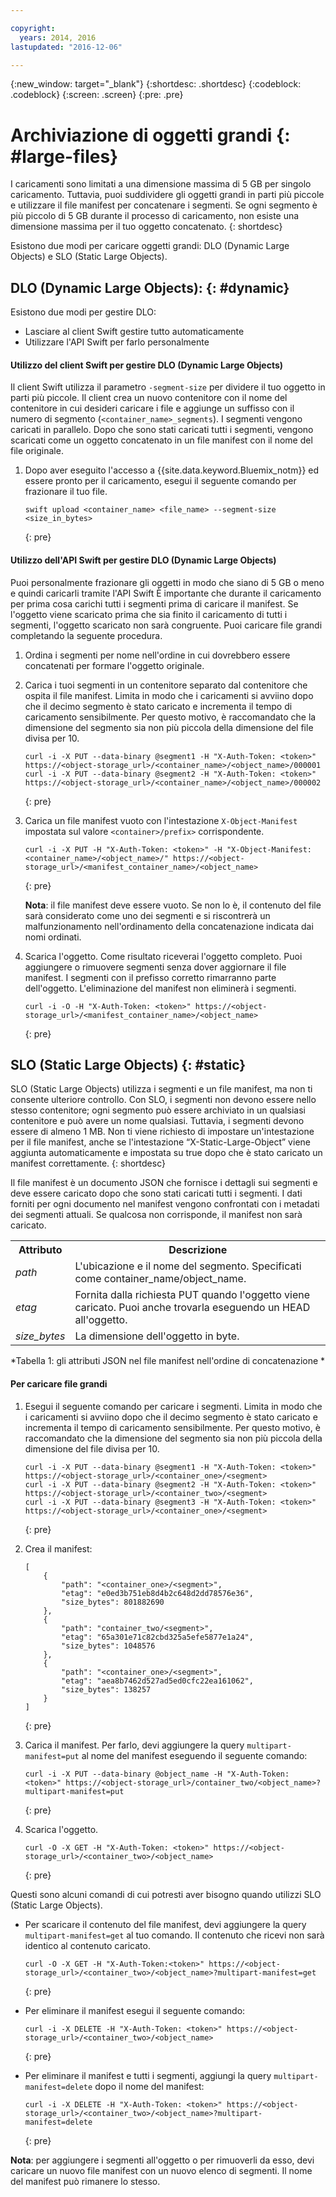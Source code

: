 ```yaml
---

copyright:
  years: 2014, 2016
lastupdated: "2016-12-06"

---
```

{:new_window: target="_blank"}
{:shortdesc: .shortdesc}
{:codeblock: .codeblock}
{:screen: .screen}
{:pre: .pre}


# Archiviazione di oggetti grandi {: #large-files}

I caricamenti sono limitati a una dimensione massima di 5 GB per singolo caricamento. Tuttavia, puoi suddividere gli oggetti grandi in parti più piccole e utilizzare il file manifest per concatenare i segmenti. Se ogni segmento è più piccolo di 5 GB durante il processo di caricamento, non esiste una dimensione massima per il tuo oggetto concatenato.
{: shortdesc}

Esistono due modi per caricare oggetti grandi: DLO (Dynamic Large Objects) e SLO (Static Large Objects). 

## DLO (Dynamic Large Objects): {: #dynamic}

Esistono due modi per gestire DLO:
  * Lasciare al client Swift gestire tutto automaticamente
  * Utilizzare l'API Swift per farlo personalmente

#### Utilizzo del client Swift per gestire DLO (Dynamic Large Objects)

Il client Swift utilizza il parametro `-segment-size` per dividere il tuo oggetto in parti più piccole. Il client crea un nuovo contenitore con il nome del contenitore in cui desideri caricare i file e aggiunge un suffisso con il numero di segmento (`<container_name>_segments`). I segmenti vengono caricati in parallelo. Dopo che sono stati caricati tutti i segmenti, vengono scaricati come un oggetto concatenato in un file manifest con il nome del file originale.

1. Dopo aver eseguito l'accesso a {{site.data.keyword.Bluemix_notm}} ed essere pronto per il caricamento, esegui il seguente comando per frazionare il tuo file.
    ```
    swift upload <container_name> <file_name> --segment-size <size_in_bytes>
    ```
    {: pre}

#### Utilizzo dell'API Swift per gestire DLO (Dynamic Large Objects)

Puoi personalmente frazionare gli oggetti in modo che siano di 5 GB o meno e quindi caricarli tramite l'API Swift È importante che durante il caricamento per prima cosa carichi tutti i segmenti prima di caricare il manifest. Se l'oggetto viene scaricato prima che sia finito il caricamento di tutti i segmenti, l'oggetto scaricato non sarà congruente. Puoi caricare file grandi completando la seguente procedura.

1. Ordina i segmenti per nome nell'ordine in cui dovrebbero essere concatenati per formare l'oggetto originale.
2. Carica i tuoi segmenti in un contenitore separato dal contenitore che ospita il file manifest. Limita in modo che i caricamenti si avviino dopo che il decimo segmento è stato caricato e incrementa il tempo di caricamento sensibilmente.  Per questo motivo, è raccomandato che la dimensione del segmento sia non più piccola della dimensione del file divisa per 10.

    ```
    curl -i -X PUT --data-binary @segment1 -H "X-Auth-Token: <token>" https://<object-storage_url>/<container_name>/<object_name>/000001
    curl -i -X PUT --data-binary @segment2 -H "X-Auth-Token: <token>" https://<object-storage_url>/<container_name>/<object_name>/000002
    ```
    {: pre}

3. Carica un file manifest vuoto con l'intestazione `X-Object-Manifest` impostata sul valore `<container>/prefix>` corrispondente.

    ```
    curl -i -X PUT -H "X-Auth-Token: <token>" -H "X-Object-Manifest: <container_name>/<object_name>/" https://<object-storage_url>/<manifest_container_name>/<object_name>
    ```
    {: pre}

    **Nota**: il file manifest deve essere vuoto. Se non lo è, il contenuto del file sarà considerato come uno dei segmenti e si riscontrerà un malfunzionamento nell'ordinamento della concatenazione indicata dai nomi ordinati.
4. Scarica l'oggetto. Come risultato riceverai l'oggetto completo. Puoi aggiungere o rimuovere segmenti senza dover aggiornare il file manifest. I segmenti con il prefisso corretto rimarranno parte dell'oggetto. L'eliminazione del manifest non eliminerà i segmenti.

    ```
    curl -i -O -H "X-Auth-Token: <token>" https://<object-storage_url>/<manifest_container_name>/<object_name>
    ```
    {: pre}


## SLO (Static Large Objects) {: #static}

SLO (Static Large Objects) utilizza i segmenti e un file manifest, ma non ti consente ulteriore controllo. Con SLO, i segmenti non devono essere nello stesso contenitore; ogni segmento può essere archiviato in un qualsiasi contenitore e può avere un nome qualsiasi. Tuttavia, i segmenti devono essere di almeno 1 MB. Non ti viene richiesto di impostare un'intestazione per il file manifest, anche se l'intestazione “X-Static-Large-Object” viene aggiunta automaticamente e impostata su true dopo che è stato caricato un manifest correttamente.
{: shortdesc}

Il file manifest è un documento JSON che fornisce i dettagli sui segmenti e deve essere caricato dopo che sono stati caricati tutti i segmenti. I dati forniti per ogni documento nel manifest vengono confrontati con i metadati dei segmenti attuali. Se qualcosa non corrisponde, il manifest non sarà caricato.

<table>
  <tr>
    <th> Attributo </th>
    <th> Descrizione </th>
  </tr>
  <tr>
    <td> <i> path </i> </td>
    <td> L'ubicazione e il nome del segmento. Specificati come container_name/object_name. </td>
  </tr>
  <tr>
    <td> <i> etag </i> </td>
    <td> Fornita dalla richiesta PUT quando l'oggetto viene caricato. Puoi anche trovarla eseguendo un HEAD all'oggetto. </td>
  </tr>
  <tr>
    <td> <i> size_bytes </i> </td>
    <td> La dimensione dell'oggetto in byte. </td>
  </tr>
</table>

*Tabella 1: gli attributi JSON nel file manifest nell'ordine di concatenazione *

#### Per caricare file grandi

1. Esegui il seguente comando per caricare i segmenti. Limita in modo che i caricamenti si avviino dopo che il decimo segmento è stato caricato e incrementa il tempo di caricamento sensibilmente.  Per questo motivo, è raccomandato che la dimensione del segmento sia non più piccola della dimensione del file divisa per 10.

    ```
    curl -i -X PUT --data-binary @segment1 -H "X-Auth-Token: <token>" https://<object-storage_url>/<container_one>/<segment>
    curl -i -X PUT --data-binary @segment2 -H "X-Auth-Token: <token>" https://<object-storage_url>/<container_two>/<segment>
    curl -i -X PUT --data-binary @segment3 -H "X-Auth-Token: <token>" https://<object-storage_url>/<container_one>/<segment>
    ```
    {: pre}

2. Crea il manifest:

    ```
    [
        {
            "path": "<container_one>/<segment>",
            "etag": "e0ed3b751eb8d4b2c648d2dd78576e36",
            "size_bytes": 801882690
        },
        {
            "path": "container_two/<segment>",
            "etag": "65a301e71c82cbd325a5efe5877e1a24",
            "size_bytes": 1048576
        },
        {
            "path": "<container_one>/<segment>",
            "etag": "aea8b7462d527ad5ed0cfc22ea161062",
            "size_bytes": 138257
        }
    ]
    ```
    {: pre}

3. Carica il manifest. Per farlo, devi aggiungere la query `multipart-manifest=put` al nome del manifest eseguendo il seguente comando:

    ```
    curl -i -X PUT --data-binary @object_name -H "X-Auth-Token: <token>" https://<object-storage_url>/container_two/<object_name>?multipart-manifest=put
    ```
    {: pre}

4. Scarica l'oggetto.

    ```
    curl -O -X GET -H "X-Auth-Token: <token>" https://<object-storage_url>/<container_two>/<object_name>
    ```
    {: pre}



Questi sono alcuni comandi di cui potresti aver bisogno quando utilizzi SLO (Static Large Objects).

* Per scaricare il contenuto del file manifest, devi aggiungere la query `multipart-manifest=get` al tuo comando. Il contenuto che ricevi non sarà identico al contenuto caricato.

    ```
    curl -O -X GET -H "X-Auth-Token:<token>" https://<object-storage_url>/<container_two>/<object_name>?multipart-manifest=get
    ```
    {: pre}

* Per eliminare il manifest esegui il seguente comando:

    ```
    curl -i -X DELETE -H "X-Auth-Token: <token>" https://<object-storage_url>/<container_two>/<object_name>
    ```
    {: pre}

* Per eliminare il manifest e tutti i segmenti, aggiungi la query `multipart-manifest=delete` dopo il nome del manifest:

    ```
    curl -i -X DELETE -H "X-Auth-Token: <token>" https://<object-storage_url>/<container_two>/<object_name>?multipart-manifest=delete
    ```
    {: pre}

**Nota**: per aggiungere i segmenti all'oggetto o per rimuoverli da esso, devi caricare un nuovo file manifest con un nuovo elenco di segmenti. Il nome del manifest può rimanere lo stesso.
